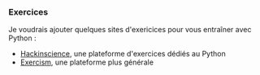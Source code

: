 ### Exercices

Je voudrais ajouter quelques sites d'exericices pour vous entraîner avec Python :

* [Hackinscience](https://www.hackinscience.org/), une plateforme d'exercices dédiés au Python
* [Exercism](https://exercism.org/), une plateforme plus générale
